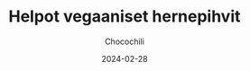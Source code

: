 ---
title: "Helpot vegaaniset hernepihvit"
image: "https://vegaanibotti.lauravuo.me/2024/02/2024-02-28_small.png"
date: 2024-02-28
receipt_url: "https://chocochili.net/2021/10/helpot-vegaaniset-hernepihvit/"
author: "Chocochili"
---
